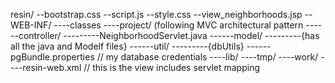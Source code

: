 resin/
--bootstrap.css
--script.js
--style.css
--view_neighborhoods.jsp
--WEB-INF/
----classes
----project/ (following MVC architectural pattern
------controller/
---------NeighborhoodServlet.java
------model/
---------{has all the java and Modelf files}
------util/
---------{dbUtils}
------pgBundle.properties // my database credentials
----lib/
----tmp/
----work/
----resin-web.xml // this is the view includes servlet mapping 
